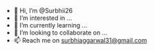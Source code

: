 - 👋 Hi, I’m @Surbhii26
- 👀 I’m interested in ...
- 🌱 I’m currently learning ...
- 💞️ I’m looking to collaborate on ...
- 📫 Reach me on surbhiaggarwal31@gmail.com

<!---
Surbhii26/Surbhii26 is a ✨ special ✨ repository because its `README.md` (this file) appears on your GitHub profile.
You can click the Preview link to take a look at your changes.
--->
